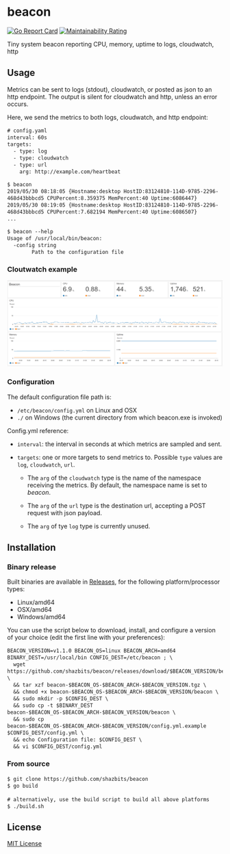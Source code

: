 # beacon
 [![Go Report Card](https://goreportcard.com/badge/github.com/shazbits/beacon)](https://goreportcard.com/report/github.com/shazbits/beacon) [![Maintainability Rating](https://sonarcloud.io/api/project_badges/measure?project=shazbits_beacon&metric=sqale_rating)](https://sonarcloud.io/dashboard?id=shazbits_beacon)

Tiny system beacon reporting CPU, memory, uptime to logs, cloudwatch, http

## Usage

Metrics can be sent to logs (stdout), cloudwatch, or posted as json to an http endpoint.
The output is silent for cloudwatch and http, unless an error occurs.

Here, we send the metrics to both logs, cloudwatch, and http endpoint:

```
# config.yaml
interval: 60s
targets:
  - type: log
  - type: cloudwatch
  - type: url
    arg: http://example.com/heartbeat
```

```
$ beacon
2019/05/30 08:18:05 {Hostname:desktop HostID:83124810-114D-9785-2296-468d43bbbcd5 CPUPercent:8.359375 MemPercent:40 Uptime:6086447}
2019/05/30 08:19:05 {Hostname:desktop HostID:83124810-114D-9785-2296-468d43bbbcd5 CPUPercent:7.682194 MemPercent:40 Uptime:6086507}
...
```

```
$ beacon --help
Usage of /usr/local/bin/beacon:
  -config string
        Path to the configuration file
```

### Cloutwatch example

[![Cloudwatch Dashboard](assets/cloudwatch.png)](assets/cloudwatch.png)

### Configuration

The default configuration file path is:
* `/etc/beacon/config.yml` on Linux and OSX
* `./` on Windows (the current directory from which beacon.exe is invoked)

Config.yml reference:
* `interval`: the interval in seconds at which metrics are sampled and sent.

* `targets`: one or more targets to send metrics to. Possible `type` values are `log`, `cloudwatch`, `url`.

  * The `arg` of the `cloudwatch` type is the name of the namespace receiving the metrics. By default, the namespace name is set to *beacon*.

  * The `arg` of the `url` type is the destination url, accepting a POST request with json payload.

  * The `arg` of tye `log` type is currently unused.


## Installation

### Binary release

Built binaries are available in [Releases](../../releases), for the following platform/processor types:
* Linux/amd64
* OSX/amd64
* Windows/amd64

You can use the script below to download, install, and configure a version of your choice (edit the first line with your preferences):

```
BEACON_VERSION=v1.1.0 BEACON_OS=linux BEACON_ARCH=amd64 BINARY_DEST=/usr/local/bin CONFIG_DEST=/etc/beacon ; \
  wget https://github.com/shazbits/beacon/releases/download/$BEACON_VERSION/beacon-$BEACON_OS-$BEACON_ARCH-$BEACON_VERSION.tgz \
  && tar xzf beacon-$BEACON_OS-$BEACON_ARCH-$BEACON_VERSION.tgz \
  && chmod +x beacon-$BEACON_OS-$BEACON_ARCH-$BEACON_VERSION/beacon \
  && sudo mkdir -p $CONFIG_DEST \
  && sudo cp -t $BINARY_DEST beacon-$BEACON_OS-$BEACON_ARCH-$BEACON_VERSION/beacon \
  && sudo cp beacon-$BEACON_OS-$BEACON_ARCH-$BEACON_VERSION/config.yml.example $CONFIG_DEST/config.yml \
  && echo Configuration file: $CONFIG_DEST \
  && vi $CONFIG_DEST/config.yml
```

### From source

```
$ git clone https://github.com/shazbits/beacon
$ go build

# alternatively, use the build script to build all above platforms
$ ./build.sh
```

## License

[MIT License](https://github.com/shazbits/beacon/blob/master/LICENSE)
